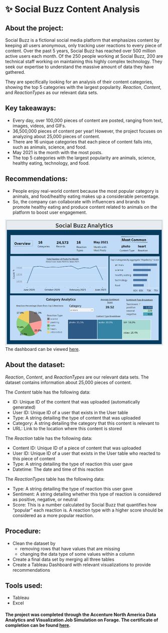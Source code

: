 # ✨ Social Buzz Content Analysis

## About the project:
Social Buzz is a fictional social media platform that emphasizes content by keeping all users anonymous, only tracking user reactions to every piece of content. Over the past 5 years, Social Buzz has reached over 500 million active users each month. 
Of the 250 people working at Social Buzz, 200 are technical staff working on maintaining this highly complex technology. They seek our expertise to understand the massive amount of data they have gathered. 

They are specifically looking for an analysis of their content categories, showing the top 5 categories with the largest popularity. *Reaction*, *Content*, and *ReactionTypes* as our relevant data sets.

## Key takeaways: 
- Every day, over 100,000 pieces of content are posted, ranging from text, images, videos, and GIFs.
- 36,500,000 pieces of content per year! However, the project focuses on analyzing about 25,000 pieces of content.
- There are 16 unique categories that each piece of content falls into, such as animals, science, and food.
- May 2021 is the month with the most posts.
- The top 5 categories with the largest popularity are animals, science, healthy eating, technology, and food.
  
## Recommendations:
- People enjoy real-world content because the most popular category is animals, and food/healthy eating makes up a considerable percentage.
- So, the company can collaborate with influencers and brands to promote healthy eating and produce content related to animals on the platform to boost user engagement.

![Screenshot](Tableau.png)
The dashboard can be viewed [here](https://public.tableau.com/app/profile/sai.sravani.sure/viz/SocialBuzz_17083481471150/Dashboard1).

## About the dataset:
*Reaction*, *Content*, and *ReactionTypes* are our relevant data sets. The dataset contains information about 25,000 pieces of content.

The *Content* table has the following data: 
  - ID: Unique ID of the content that was uploaded (automatically generated)
  - User ID: Unique ID of a user that exists in the User table
  - Type: A string detailing the type of content that was uploaded
  - Category: A string detailing the category that this content is relevant to
  - URL: Link to the location where this content is stored

The *Reaction* table has the following data: 
  - Content ID: Unique ID of a piece of content that was uploaded
  - User ID: Unique ID of a user that exists in the User table who reacted to this piece of content
  - Type: A string detailing the type of reaction this user gave
  - Datetime: The date and time of this reaction

The *ReactionTypes* table has the following data: 
  - Type: A string detailing the type of reaction this user gave
  - Sentiment: A string detailing whether this type of reaction is considered as positive, negative, or neutral
  - Score: This is a number calculated by Social Buzz that quantifies how “popular” each reaction is. A reaction type with a higher score should be considered as a more popular reaction.

## Procedure:
* Clean the dataset by
  - removing rows that have values that are missing
  - changing the data type of some values within a column
* Create a final data set by merging all three tables 
* Create a Tableau Dashboard with relevant visualizations to provide recommendations


## Tools used:
* Tableau
* Excel

#### The project was completed through the Accenture North America Data Analytics and Visualization Job Simulation on Forage. The certificate of completion can be found [here](Accenture.pdf).
